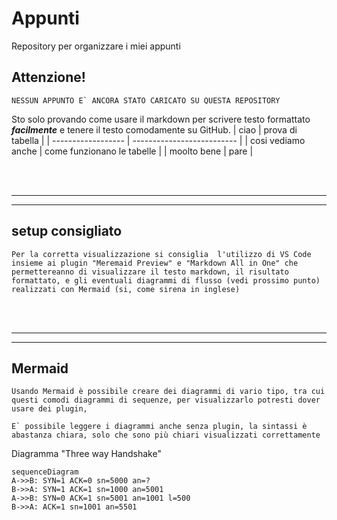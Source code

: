 # Appunti
Repository per organizzare i miei appunti

## Attenzione!
```
NESSUN APPUNTO E` ANCORA STATO CARICATO SU QUESTA REPOSITORY
```
Sto solo provando come usare il markdown per scrivere testo formattato ***facilmente*** e tenere il testo comodamente su GitHub.
| ciao               | prova di tabella           |
| ------------------ | -------------------------- |
| cosi vediamo anche | come funzionano le tabelle |
| moolto bene        | pare                       |

<br><br>

---
---
## setup consigliato
```
Per la corretta visualizzazione si consiglia  l'utilizzo di VS Code insieme ai plugin "Meremaid Preview" e "Markdown All in One" che permettereanno di visualizzare il testo markdown, il risultato formattato, e gli eventuali diagrammi di flusso (vedi prossimo punto) realizzati con Mermaid (si, come sirena in inglese)
```
<br><br>

---
---

## Mermaid
```
Usando Mermaid è possibile creare dei diagrammi di vario tipo, tra cui questi comodi diagrammi di sequenze, per visualizzarlo potresti dover usare dei plugin,

E` possibile leggere i diagrammi anche senza plugin, la sintassi è abastanza chiara, solo che sono più chiari visualizzati correttamente
```

Diagramma "Three way Handshake"
```mermaid
sequenceDiagram
A->>B: SYN=1 ACK=0 sn=5000 an=?
B->>A: SYN=1 ACK=1 sn=1000 an=5001
A->>B: SYN=0 ACK=1 sn=5001 an=1001 l=500
B->>A: ACK=1 sn=1001 an=5501
```